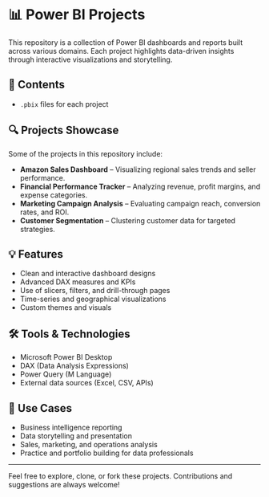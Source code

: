 # 📊 Power BI Projects

This repository is a collection of Power BI dashboards and reports built across various domains. Each project highlights data-driven insights through interactive visualizations and storytelling.

## 📁 Contents

- `.pbix` files for each project

## 🔍 Projects Showcase

Some of the projects in this repository include:
- **Amazon Sales Dashboard** – Visualizing regional sales trends and seller performance.
- **Financial Performance Tracker** – Analyzing revenue, profit margins, and expense categories.
- **Marketing Campaign Analysis** – Evaluating campaign reach, conversion rates, and ROI.
- **Customer Segmentation** – Clustering customer data for targeted strategies.

## 💡 Features

- Clean and interactive dashboard designs
- Advanced DAX measures and KPIs
- Use of slicers, filters, and drill-through pages
- Time-series and geographical visualizations
- Custom themes and visuals

## 🛠️ Tools & Technologies

- Microsoft Power BI Desktop
- DAX (Data Analysis Expressions)
- Power Query (M Language)
- External data sources (Excel, CSV, APIs)

## 📌 Use Cases

- Business intelligence reporting
- Data storytelling and presentation
- Sales, marketing, and operations analysis
- Practice and portfolio building for data professionals

---

Feel free to explore, clone, or fork these projects. Contributions and suggestions are always welcome!

